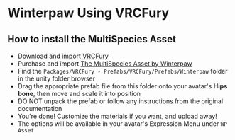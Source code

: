 Winterpaw Using VRCFury
==

## How to install the MultiSpecies Asset
* Download and import [VRCFury](https://vrcfury.com/download)
* Purchase and import [The MultiSpecies Asset by Winterpaw](https://juliawinterpaw.gumroad.com/)
* Find the `Packages/VRCFury - Prefabs/VRCFury/Prefabs/Winterpaw` folder in the unity folder browser
* Drag the appropriate prefab file from this folder onto your avatar's **Hips bone**, then move and scale it into position
* DO NOT unpack the prefab or follow any instructions from the original documentation
* You're done! Customize the materials if you want, and upload away!
* The options will be available in your avatar's Expression Menu under `WP Asset`
